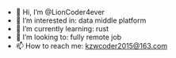 - 👋 Hi, I’m @LionCoder4ever
- 👀 I’m interested in: data middle platform
- 🌱 I’m currently learning: rust
- 💞️ I’m looking to: fully remote job
- 📫 How to reach me: kzwcoder2015@163.com

<!---
LionCoder4ever/LionCoder4ever is a ✨ special ✨ repository because its `README.md` (this file) appears on your GitHub profile.
You can click the Preview link to take a look at your changes.
--->
